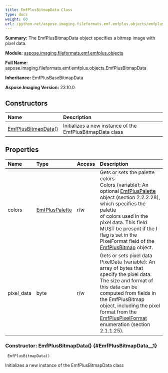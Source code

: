 ```yaml
---
title: EmfPlusBitmapData Class
type: docs
weight: 60
url: /python-net/aspose.imaging.fileformats.emf.emfplus.objects/emfplusbitmapdata/
---
```


**Summary:** The EmfPlusBitmapData object specifies a bitmap image with pixel data.

**Module:** [aspose.imaging.fileformats.emf.emfplus.objects](/imaging/python-net/aspose.imaging.fileformats.emf.emfplus.objects/)

**Full Name:** aspose.imaging.fileformats.emf.emfplus.objects.EmfPlusBitmapData

**Inheritance:** EmfPlusBaseBitmapData

**Aspose.Imaging Version:** 23.10.0

## **Constructors**
| **Name** | **Description** |
| :- | :- |
| [EmfPlusBitmapData()](#EmfPlusBitmapData__1) | Initializes a new instance of the EmfPlusBitmapData class |
## **Properties**
| **Name** | **Type** | **Access** | **Description** |
| :- | :- | :- | :- |
| colors | [EmfPlusPalette](/imaging/python-net/aspose.imaging.fileformats.emf.emfplus.objects/emfpluspalette) | r/w | Gets or sets the palette colors <br/>            Colors (variable): An optional [EmfPlusPalette](/imaging/python-net/aspose.imaging.fileformats.emf.emfplus.objects/emfpluspalette/) object (section 2.2.2.28), which specifies the palette<br/>            of colors used in the pixel data. This field MUST be present if the I flag is set in the PixelFormat field of the<br/>            [EmfPlusBitmap](/imaging/python-net/aspose.imaging.fileformats.emf.emfplus.objects/emfplusbitmap/) object. |
| pixel_data | byte | r/w | Gets or sets pixel data <br/>            PixelData (variable): An array of bytes that specify the pixel data. The size and format of this data can be<br/>            computed from fields in the EmfPlusBitmap object, including the pixel format from the<br/>            [EmfPlusPixelFormat](/imaging/python-net/aspose.imaging.fileformats.emf.emfplus.consts/emfpluspixelformat/) enumeration (section 2.1.1.25). |


### Constructor: EmfPlusBitmapData() {#EmfPlusBitmapData__1}


```
 EmfPlusBitmapData() 
```

Initializes a new instance of the EmfPlusBitmapData class

